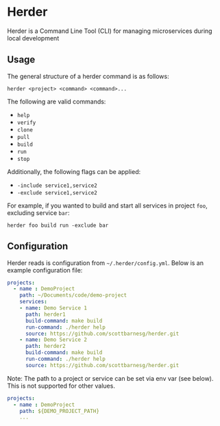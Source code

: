 # Herder

Herder is a Command Line Tool (CLI) for managing microservices during local development

## Usage

The general structure of a herder command is as follows:

```
herder <project> <command> <command>...
```

The following are valid commands:

- `help`
- `verify`
- `clone`
- `pull`
- `build`
- `run`
- `stop`

Additionally, the following flags can be applied:

- `-include service1,service2`
- `-exclude service1,service2`

For example, if you wanted to build and start all services in project `foo`, excluding service `bar`:


```
herder foo build run -exclude bar
```

## Configuration

Herder reads is configuration from `~/.herder/config.yml`. Below is an example configuration file:

```yaml
projects:
  - name : DemoProject
    path: ~/Documents/code/demo-project
    services:
    - name: Demo Service 1
      path: herder1
      build-command: make build
      run-command: ./herder help
      source: https://github.com/scottbarnesg/herder.git
    - name: Demo Service 2
      path: herder2
      build-command: make build
      run-command: ./herder help
      source: https://github.com/scottbarnesg/herder.git
```

Note: The path to a project or service can be set via env var (see below). This is not supported for other values.

```yaml
projects:
  - name : DemoProject
    path: ${DEMO_PROJECT_PATH}
    ...
```